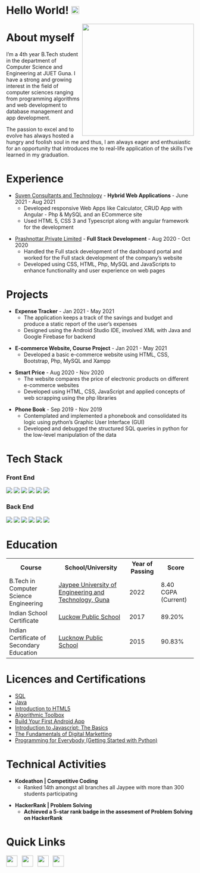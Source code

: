 # Hello World! <img src="https://raw.githubusercontent.com/MartinHeinz/MartinHeinz/master/wave.gif" height="21">

<a href="https://www.linkedin.com/in/shivangi-singh-7a9242183/"><img src="https://drive.google.com/file/d/1KJ7O8WP2lwz5KjUjT0apVI6dDjCQ09-n/view?usp=sharing" align="right" height="300"></a>

# About myself

I’m a 4th year B.Tech student in the department of Computer Science and Engineering at JUET Guna. I have a strong and growing interest in the field of
computer sciences ranging from programming algorithms and web development to database management and app development.

The passion to excel and to evolve has always hosted a hungry and foolish soul in me and thus, I am always eager and enthusiastic for an opportunity that
introduces me to real-life application of the skills I've learned in my graduation.


# Experience

<ul>
  <li>
    <a href="https://suvenconsultants.com/">Suven Consultants and Technology</a> - <b>Hybrid Web Applications </b> -                                   <a>June 2021 - Aug 2021</a> 
    <ul>
      <li>
        <a>Developed responsive Web Apps like Calculator, CRUD App with Angular - Php & MySQL and an ECommerce site</a>
      </li>
      <li>
        <a>Used HTML 5, CSS 3 and Typescript along with angular framework for the development</a>
      </li>
    </ul>
  </li>
</ul>

<ul>
  <li>
    <a href="http://www.prashnottar.in/u/">Prashnottar Private Limited</a> - <b>Full Stack Development</b> -                                             <a>Aug 2020 - Oct 2020</a> 
    <ul>
      <li>
        <a>Handled the Full stack development of the dashboard portal and worked for the Full stack development of the company’s website</a>
      </li>
      <li>
        <a>Developed using CSS, HTML, Php, MySQL and JavaScripts to enhance functionality and user experience on web pages</a>
      </li>
    </ul>
  </li>
</ul>


# Projects

<ul>
  <li>
    <b> Expense Tracker</b>  -     <a>Jan 2021 - May 2021</a> 
    <ul>
      <li>
        <a>The application keeps a track of the savings and budget and produce a static report of the user’s expenses</a>
      </li>
      <li>
        <a>Designed using the Android Studio IDE, involved XML with Java and Google Firebase for backend</a>
      </li>
    </ul>
  </li>
</ul>

<ul>
  <li>
    <b> E-commerce Website, Course Project</b>   -               <a>Jan 2021 - May 2021</a> 
    <ul>
      <li>
        <a>Developed a basic e-commerce website using HTML, CSS, Bootstrap, Php, MySQL and Xampp</a>
      </li>
    </ul>
  </li>
</ul>

<ul>
  <li>
    <b> Smart Price</b> -                                      <a>Aug 2020 - Nov 2020</a> 
    <ul>
      <li>
        <a>The website compares the price of electronic products on different e-commerce websites</a>
      </li>
      <li>
        <a>Developed using HTML, CSS, JavaScript and applied concepts of web scrapping using the php libraries</a>
      </li>
    </ul>
  </li>
</ul>

<ul>
  <li>
    <b> Phone Book</b> -                                           <a>Sep 2019 - Nov 2019</a> 
    <ul>
      <li>
        <a>Contemplated and implemented a phonebook and consolidated its logic using python’s Graphic User Interface (GUI)</a>
      </li>
      <li>
        <a>Developed and debugged the structured SQL queries in python for the low-level manipulation of the data</a>
      </li>
    </ul>
  </li>
</ul>

# Tech Stack

### Front End

<img src="https://img.shields.io/badge/HTML5-E34F26?style=for-the-badge&logo=html5&logoColor=white"> <img  src="https://img.shields.io/badge/CSS3-1572B6?style=for-the-badge&logo=css3&logoColor=white"> <img  src="https://img.shields.io/badge/JavaScript-F7DF1E?style=for-the-badge&logo=javascript&logoColor=black"> <img  src="https://img.shields.io/badge/Bootstrap-563D7C?style=for-the-badge&logo=bootstrap&logoColor=white"> <img  src="https://img.shields.io/badge/React-20232A?style=for-the-badge&logo=react&logoColor=61DAFB"> <img src="https://img.shields.io/badge/Android-9FC037?style=for-the-badge&logo=android&logoColor=white">

### Back End

<img src="https://img.shields.io/badge/Flask-000000?style=for-the-badge&logo=flask&logoColor=white"> <img src="https://img.shields.io/badge/Django-103e2e?style=for-the-badge&logo=django&logoColor=white"> <img src="https://img.shields.io/badge/Python-ffd340?style=for-the-badge&logo=python&logoColor=black"> <img src="https://img.shields.io/badge/Java-e11e21?style=for-the-badge&logo=java&logoColor=white"> <img src="https://img.shields.io/badge/PHP-686ca3?style=for-the-badge&logo=php&logoColor=white"> <img src="https://img.shields.io/badge/Firebase-F5820B?style=for-the-badge&logo=firebase&logoColor=FFCB2B">


# Education

<table>
  <tr>
    <th>Course</th>
    <th>School/University</th>
    <th>Year of Passing</th>
    <th>Score</th>
  </tr>
  <tr>
    <td>B.Tech in Computer Science Engineering</td>
    <td><a href="https://www.juet.ac.in/">Jaypee University of Engineering and Technology, Guna</a></td>
    <td>2022</td>
    <td>8.40 CGPA (Current)</td>
  </tr>
  <tr>
    <td>Indian School Certificate</td>
    <td><a href="http://thelps.edu.in/">Luckow Public School</a></td>
    <td>2017</td>
    <td>89.20%</td>
  </tr>
  <tr>
    <td>Indian Certificate of Secondary Education</td>
    <td><a href="http://thelps.edu.in/">Lucknow Public School</a></td>
    <td>2015</td>
    <td>90.83%</td>
  </tr>
 </table>
    

# Licences and Certifications

- [SQL](https://drive.google.com/file/d/1sb0rUWy2-lyTp1r36yKP3CvUwp9P33KU/view?usp=sharing)
- [Java](https://drive.google.com/file/d/1zgXR-BtqLIulyINl92qTtL_ZoqyzD3LV/view?usp=sharing)
- [Introduction to HTML5](https://drive.google.com/file/d/1MGW12l3jDKLaKy1ClDwNjNRiKdnCA8MB/view?usp=sharing)
- [Algorithmic Toolbox](https://drive.google.com/file/d/1rPR7oZXODT-hhZTHYH1vedMKsYTmE9YG/view?usp=sharing)
- [Build Your First Android App](https://drive.google.com/file/d/1BO1RkxLNDaudbu9_GAH4Hu_ue_4nW6mD/view?usp=sharing)
- [Introduction to Javascript: The Basics](https://drive.google.com/file/d/1tlFL85dAXTezzZ54Tv2Be9VvJSspo2A0/view?usp=sharing)
- [The Fundamentals of Digital Marketting](https://drive.google.com/file/d/17yOv1DNfoNUvQaZ0Xv09bNk70LuYh3zW/view?usp=sharing)
- [Programming for Everybody (Getting Started with Python)](https://drive.google.com/file/d/1J0JnYsoIZr5NVpzzNXN6wDb1IQLhMdlt/view?usp=sharing)

# Technical Activities

<ul>
  <li>
    <b> Kodeathon | Competitive Coding</b>          
    <ul>
      <li>
        <a>Ranked 14th amongst all branches all Jaypee with more than 300 students participating</a>
      </li>
    </ul>
  </li>
</ul>

<ul>
  <li>
    <b> HackerRank | Problem Solving</b>                                 
    <ul>
      <li>
        <b>Achieved a 5-star rank badge in the assesment of Problem Solving on HackerRank</b>
      </li>
    </ul>
  </li>
</ul>

# Quick Links

<a href="https://www.linkedin.com/in/shivangi-singh-7a9242183/"><img height="30" src="https://github.com/anirudhbelwadi/anirudhbelwadi/blob/master/images/linkedin.png"></a>&nbsp;&nbsp;
<a href="https://drive.google.com/file/d/1KLePkbEQFjdY6a2ku52tCECHfNxs62cB/view?usp=sharing"><img height="30" src="https://github.com/anirudhbelwadi/anirudhbelwadi/blob/master/images/resume.png"></a>&nbsp;&nbsp;
<a href="mailto:singhshivangi9002@gmail.com"><img height="30" src="https://github.com/anirudhbelwadi/anirudhbelwadi/blob/master/images/email.png"></a>&nbsp;&nbsp;
<a href="https://www.facebook.com/shivangi.rajput.54922"><img height="30" src="https://github.com/anirudhbelwadi/anirudhbelwadi/blob/master/images/facebook.png"></a>&nbsp;&nbsp;


